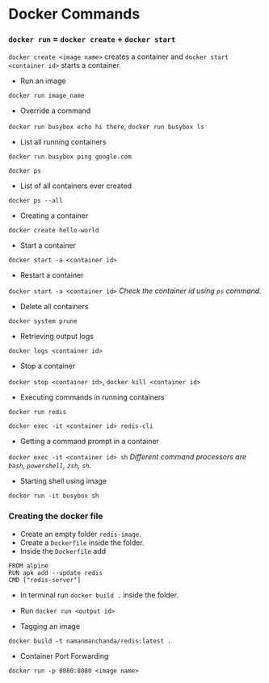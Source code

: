 # Docker Commands

### `docker run` = `docker create` + `docker start`

`docker create <image name>` creates a container and `docker start <container id>` starts a container.

- Run an image

`docker run image_name`

- Override a command

`docker run busybox echo hi there`, `docker run busybox ls`

- List all running containers

`docker run busybox ping google.com`

`docker ps`

- List of all containers ever created

`docker ps --all`

- Creating a container

`docker create hello-world`

- Start a container

`docker start -a <container id>`

- Restart a container

`docker start -a <container id>`  *Check the container id using `ps` command.*

- Delete all containers

`docker system prune`

- Retrieving output logs

`docker logs <container id>`

- Stop a container

`docker stop <container id>`, `docker kill <container id>`

- Executing commands in running containers

`docker run redis`

`docker exec -it <container id> redis-cli`

- Getting a command prompt in a container

`docker exec -it <container id> sh` *Different command processors are `bash`, `powershell`, `zsh`, `sh`.*

- Starting shell using image

`docker run -it busybox sh`

### Creating the docker file
- Create an empty folder `redis-image`.
- Create a `Dockerfile` inside the folder.
- Inside the `Dockerfile` add

```
FROM alpine
RUN apk add --update redis
CMD ["redis-server"]
```

-  In terminal run `docker build .` inside the folder.
- Run `docker run <output id>`

- Tagging an image

`docker build -t namanmanchanda/redis:latest .`
 
 - Container Port Forwarding
 
 `docker run -p 8080:8080 <image name>`




